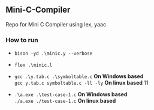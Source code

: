 ## Mini-C-Compiler

Repo for Mini C Compiler using lex, yaac

### How to run

* `bison -yd .\minic.y --verbose`

* `flex .\minic.l`

* `gcc .\y.tab.c .\symboltable.c` **On Windows based** <br/> `gcc y.tab.c symboltable.c -ll -ly`  **On linux based**
11

* `.\a.exe .\test-case-1.c` **On Windows based** <br /> `./a.exe ./test-case-1.c` **On linux based**